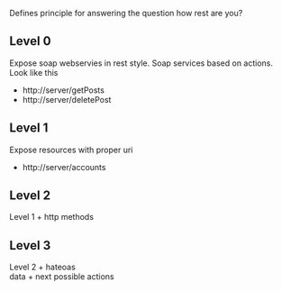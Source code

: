 Defines principle for answering the question how rest are you?

## Level 0
Expose soap webservies in rest style. Soap services based on actions. Look like this
* http://server/getPosts
* http://server/deletePost

## Level 1
Expose resources with proper uri
* http://server/accounts

## Level 2
Level 1 + http methods

## Level 3 
Level 2 + hateoas<br>
data + next possible actions